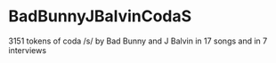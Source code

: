 # BadBunnyJBalvinCodaS
3151 tokens of coda /s/ by Bad Bunny and J Balvin in 17 songs and in 7 interviews
